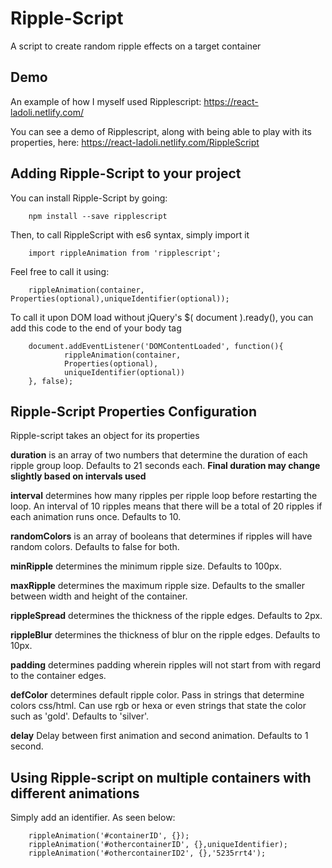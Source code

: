 # Ripple-Script
A script to create random ripple effects on a target container


## Demo

An example of how I myself used Ripplescript: https://react-ladoli.netlify.com/

You can see a demo of Ripplescript, along with being able to play with its properties, here: https://react-ladoli.netlify.com/RippleScript

## Adding Ripple-Script to your project

You can install Ripple-Script by going:

        npm install --save ripplescript

Then, to call RippleScript with es6 syntax, simply import it

        import rippleAnimation from 'ripplescript';

Feel free to call it using:

        rippleAnimation(container, Properties(optional),uniqueIdentifier(optional));

To call it upon DOM load without jQuery's $( document ).ready(), you can add this code to the end of your body tag

        document.addEventListener('DOMContentLoaded', function(){ 
                rippleAnimation(container, 
                Properties(optional),
                uniqueIdentifier(optional))
        }, false);


## Ripple-Script Properties Configuration

Ripple-script takes an object for its properties

**duration** is an array of two numbers that determine the duration of each ripple group loop. Defaults to 21 seconds each. **Final duration may change slightly based on intervals used**

**interval** determines how many ripples per ripple loop before restarting the loop. An interval of 10 ripples means that there will be a total of 20 ripples if each animation runs once. Defaults to 10.

**randomColors** is an array of booleans that determines if ripples will have random colors. Defaults to false for both.

**minRipple** determines the minimum ripple size. Defaults to 100px.

**maxRipple** determines the maximum ripple size. Defaults to the smaller between width and height of the container.

**rippleSpread** determines the thickness of the ripple edges. Defaults to 2px.

**rippleBlur** determines the thickness of blur on the ripple edges. Defaults to 10px.

**padding** determines padding wherein ripples will not start from with regard to the container edges.

**defColor** determines default ripple color. Pass in strings that determine colors  css/html. Can use rgb or hexa or even strings that state the color such as 'gold'. Defaults to 'silver'.

**delay** Delay between first animation and second animation. Defaults to 1 second.

## Using Ripple-script on multiple containers with different animations

Simply add an identifier. As seen below:

        rippleAnimation('#containerID', {});
        rippleAnimation('#othercontainerID', {},uniqueIdentifier);
        rippleAnimation('#othercontainerID2', {},'5235rrt4');
